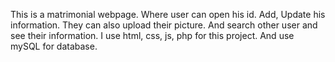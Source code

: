 This is a matrimonial webpage. Where user can open his id. Add, Update his information. They can also upload their picture. And search other user and see their information.
I use html, css, js, php for this project. And use mySQL for database.
